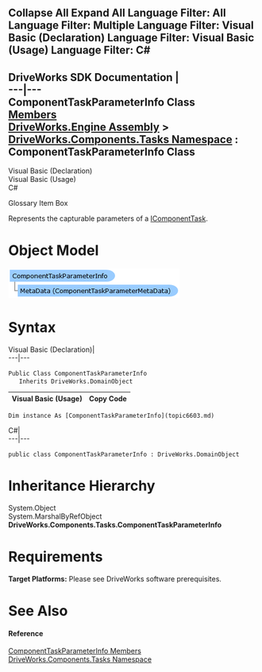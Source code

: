 Collapse All Expand All Language Filter: All  Language Filter: Multiple  Language Filter: Visual Basic (Declaration) Language Filter: Visual Basic (Usage) Language Filter: C#  
---  
DriveWorks SDK Documentation  |   
---|---  
ComponentTaskParameterInfo Class   
[Members](topic6604.md)   
[DriveWorks.Engine Assembly](topic2156.md) > [DriveWorks.Components.Tasks Namespace](topic6391.md) : ComponentTaskParameterInfo Class  
---  
  
Visual Basic (Declaration)    
Visual Basic (Usage)    
C# 

Glossary Item Box

Represents the capturable parameters of a [IComponentTask](topic6393.md). 

# Object Model

![](dotnetdiagramimages/image345.png)

# Syntax

Visual Basic (Declaration)|   
---|---  
      
    
    Public Class ComponentTaskParameterInfo 
       Inherits DriveWorks.DomainObject  
  
Visual Basic (Usage)| Copy Code  
---|---  
      
    
    Dim instance As [ComponentTaskParameterInfo](topic6603.md)  
  
C#|   
---|---  
      
    
    public class ComponentTaskParameterInfo : DriveWorks.DomainObject   
  
# Inheritance Hierarchy

System.Object  
System.MarshalByRefObject  
**DriveWorks.Components.Tasks.ComponentTaskParameterInfo**  


# Requirements

**Target Platforms:** Please see DriveWorks software prerequisites.

# See Also

#### Reference

[ComponentTaskParameterInfo Members](topic6604.md)   
[DriveWorks.Components.Tasks Namespace](topic6391.md)


